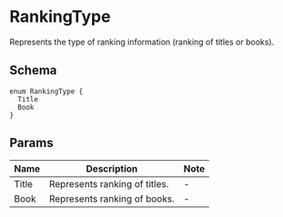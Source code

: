 # RankingType

Represents the type of ranking information \(ranking of titles or books\).

## Schema

```text
enum RankingType {
  Title
  Book
}
```

## Params

| Name | Description | Note |
| --- | --- | --- |
| Title | Represents ranking of titles. | - |
| Book | Represents ranking of books. | - |

